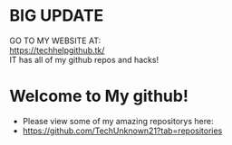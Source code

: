 # BIG UPDATE
GO TO MY WEBSITE AT:
<br>
https://techhelpgithub.tk/
<br>
IT has all of my github repos and hacks!
# Welcome to My github!
- Please view some of my amazing repositorys here:
- https://github.com/TechUnknown21?tab=repositories
<!---
TechUnknown21/TechUnknown21 is a ✨ special ✨ repository because its `README.md` (this file) appears on your GitHub profile.
You can click the Preview link to take a look at your changes.
--->
